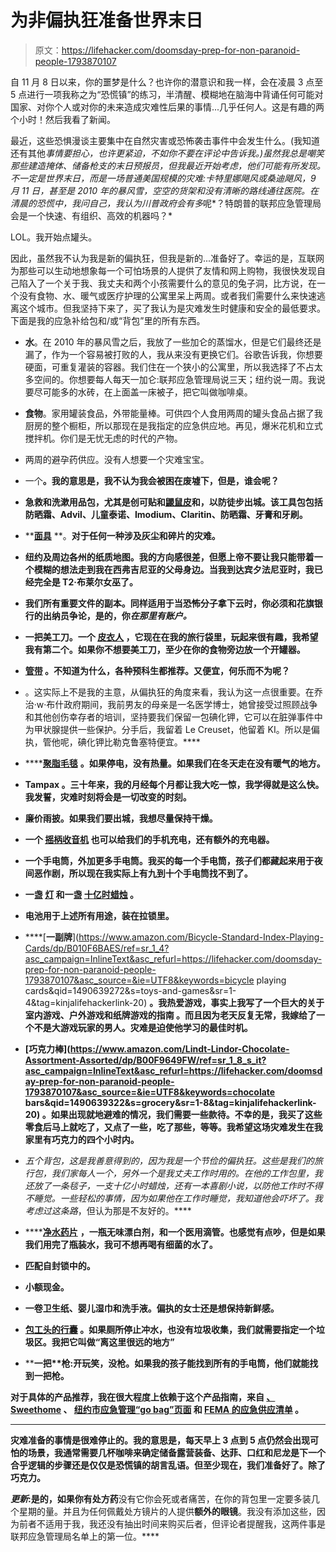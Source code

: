 # 为非偏执狂准备世界末日

> 原文：<https://lifehacker.com/doomsday-prep-for-non-paranoid-people-1793870107>

自 11 月 8 日以来，你的噩梦是什么？也许你的潜意识和我一样，会在凌晨 3 点至 5 点进行一项我称之为“恐慌镇”的练习，半清醒、模糊地在脑海中背诵任何可能对国家、对你个人或对你的未来造成灾难性后果的事情...几乎任何人。这是有趣的两个小时！然后我看了新闻。



最近，这些恐惧漫谈主要集中在自然灾害或恐怖袭击事件中会发生什么。(我知道还有其他*事情要担心，也许更紧迫，不如你不要在评论中告诉我。)虽然我总是嘲笑那些建造掩体、储备枪支的末日预报员，但我最近开始考虑，他们可能有所发现。不一定是世界末日，而是一场普通美国规模的灾难:卡特里娜飓风或桑迪飓风，9 月 11 日，甚至是 2010 年的暴风雪，空空的货架和没有清晰的路线通往医院。在清晨的恐慌中，我问自己，我认为川普政府会有多*呢*？特朗普的联邦应急管理局会是一个快速、有组织、高效的机器吗？*

LOL。我开始点罐头。

因此，虽然我不认为我是新的偏执狂，但我是新的...准备好了。幸运的是，互联网为那些可以生动地想象每一个可怕场景的人提供了友情和网上购物，我很快发现自己陷入了一个关于我、我丈夫和两个小孩需要什么的意见的兔子洞，比方说，在一个没有食物、水、暖气或医疗护理的公寓里呆上两周。或者我们需要什么来快速逃离这个城市。但我坚持下来了，买了我认为是灾难发生时健康和安全的最低要求。下面是我的应急补给包和/或“背包”里的所有东西。

*   **水**。在 2010 年的暴风雪之后，我放了一些加仑的蒸馏水，但是它们最终还是漏了，作为一个容易被打败的人，我从来没有更换它们。谷歌告诉我，你想要硬面，可重复灌装的容器。我们住在一个狭小的公寓里，所以我选择了不占太多空间的。你想要每人每天一加仑:联邦应急管理局说三天；纽约说一周。我说要尽可能多的水砖，在上面盖一床被子，把它叫做咖啡桌。

*   **食物**。家用罐装食品，外带能量棒。可供四个人食用两周的罐头食品占据了我厨房的整个橱柜，所以那现在是我指定的应急供应地。再见，爆米花机和立式搅拌机。你们是无忧无虑的时代的产物。

*   两周的避孕药供应。没有人想要一个灾难宝宝。

*   一个[](https://www.amazon.com/gp/product/B004LRBLSI/ref=oh_aui_detailpage_o05_s00?asc_campaign=InlineText&asc_refurl=https://lifehacker.com/doomsday-prep-for-non-paranoid-people-1793870107&asc_source=&ie=UTF8&psc=1&tag=kinjalifehackerlink-20)****。我的意思是，我不认为我会被困在废墟下，但是，谁会呢？**** 
*   ****急救和洗漱用品包**，尤其是创可贴和[鼹鼠皮](http://www.target.com/p/dr-scholl-s-moleskin-plus-padding-3-strips/-/A-15022204?ref=tgt_adv_XS000000&AFID=google_pla_df&CPNG=PLA_Health+Beauty+Shopping&adgroup=SC_Health+Beauty_Top%20Performers&LID=700000001170770pgs&network=g&device=c&location=9004338&gclid=CjwKEAjw8OLGBRCklJalqKHzjQ0SJACP4BHr0Dcnviy0RNQy1qAu12cp6EV0shIGLei9W_trZpoKdBoC5wzw_wcB&gclsrc=aw.ds)和，以防徒步出城。该工具包包括防晒霜、Advil、儿童泰诺、Imodium、Claritin、防晒霜、牙膏和牙刷。** 
*   **[**面具**](https://www.amazon.com/gp/product/B000MPLVVA/ref=oh_aui_detailpage_o07_s02?asc_campaign=InlineText&asc_refurl=https://lifehacker.com/doomsday-prep-for-non-paranoid-people-1793870107&asc_source=&ie=UTF8&psc=1&tag=kinjalifehackerlink-20) **。**对于任何一种涉及灰尘和碎片的灾难。** 
*   ****纽约及周边各州的纸质地图**。我的方向感很差，但愿上帝不要让我只能带着一个模糊的想法走到我在西弗吉尼亚的父母身边。当我到达宾夕法尼亚时，我已经完全是 T2·布莱尔女巫了。** 
*   **我们所有重要文件的副本。同样适用于当恐怖分子拿下云时，你必须和花旗银行的出纳员争论，是的，你*在那里有账户。*** 
*   ****一把美工刀**。一个 [皮衣人](https://www.amazon.com/gp/product/B0002H49BC/ref=oh_aui_detailpage_o08_s00?asc_campaign=InlineText&asc_refurl=https://lifehacker.com/doomsday-prep-for-non-paranoid-people-1793870107&asc_source=&ie=UTF8&psc=1&tag=kinjalifehackerlink-20) ，它现在在我的旅行袋里，玩起来很有趣，我希望我有第二个。如果你不想要美工刀，至少在你的食物旁边放一个**开罐器**。** 
*   **[**管带**](https://www.amazon.com/gp/product/B002TOL44Q/ref=oh_aui_detailpage_o07_s05?asc_campaign=InlineText&asc_refurl=https://lifehacker.com/doomsday-prep-for-non-paranoid-people-1793870107&asc_source=&ie=UTF8&psc=1&tag=kinjalifehackerlink-20) 。不知道为什么，各种预科生都推荐。又便宜，何乐而不为呢？** 
*   **[](https://emergency.cdc.gov/radiation/ki.asp)**。这实际上不是我的主意，从偏执狂的角度来看，我认为这一点很重要。在乔治·w·布什政府期间，我前男友的母亲是一名医学博士，她曾接受过照顾战争和其他创伤幸存者的培训，坚持要我们保留一包碘化钾，它可以在脏弹事件中为甲状腺提供一些保护。分手后，我留着 Le Creuset，他留着 KI。所以是偏执，管他呢，碘化钾比勒克鲁塞特便宜。**** 
*   ****[**聚脂毛毯**](https://www.amazon.com/gp/product/B01MS4F4CN/ref=oh_aui_detailpage_o07_s06?asc_campaign=InlineText&asc_refurl=https://lifehacker.com/doomsday-prep-for-non-paranoid-people-1793870107&asc_source=&ie=UTF8&psc=1&tag=kinjalifehackerlink-20) **。**如果停电，没有热量。如果我们在冬天走在没有暖气的地方。**** 
*   ******Tampax** 。三十年来，我的月经每个月都让我大吃一惊，我学得就是这么快。我发誓，灾难时刻将会是一切改变的时刻。**** 
*   ****[](https://www.amazon.com/gp/product/B002OD9L0Q/ref=oh_aui_detailpage_o07_s03?asc_campaign=InlineText&asc_refurl=https://lifehacker.com/doomsday-prep-for-non-paranoid-people-1793870107&asc_source=&ie=UTF8&psc=1&tag=kinjalifehackerlink-20)****廉价雨披。如果我们要出城，我想尽量保持干燥。******** 
*   ****一个 [**摇柄收音机**](https://www.amazon.com/gp/product/B015QIC1PW/ref=oh_aui_detailpage_o07_s07?asc_campaign=InlineText&asc_refurl=https://lifehacker.com/doomsday-prep-for-non-paranoid-people-1793870107&asc_source=&ie=UTF8&psc=1&tag=kinjalifehackerlink-20) 也可以给我们的手机充电，还有**额外的充电器**。**** 
*   ****一个**手电筒，外加更多手电筒**。我买的每一个手电筒，孩子们都藏起来用于夜间恶作剧，所以现在我实际上有九到十个手电筒找不到了。**** 
*   ****一盏 [**灯**](https://www.amazon.com/gp/product/B00ABUSWR2/ref=oh_aui_detailpage_o07_s05?asc_campaign=InlineText&asc_refurl=https://lifehacker.com/doomsday-prep-for-non-paranoid-people-1793870107&asc_source=&ie=UTF8&psc=1&tag=kinjalifehackerlink-20) 和一盏 [**十亿时蜡烛**](https://www.amazon.com/gp/product/B0002I1TCI/ref=oh_aui_detailpage_o07_s05?asc_campaign=InlineText&asc_refurl=https://lifehacker.com/doomsday-prep-for-non-paranoid-people-1793870107&asc_source=&ie=UTF8&psc=1&tag=kinjalifehackerlink-20) 。**** 
*   ******电池**用于上述所有用途，装在拉锁里。**** 
*   ****[**一副牌**](https://www.amazon.com/Bicycle-Standard-Index-Playing-Cards/dp/B010F6BAES/ref=sr_1_4?asc_campaign=InlineText&asc_refurl=https://lifehacker.com/doomsday-prep-for-non-paranoid-people-1793870107&asc_source=&ie=UTF8&keywords=bicycle playing cards&qid=1490639272&s=toys-and-games&sr=1-4&tag=kinjalifehackerlink-20) **。**我热爱游戏，事实上我写了一个巨大的关于室内游戏、户外游戏和纸牌游戏的指南 。而且因为老天反复无常，我嫁给了一个不是大游戏玩家的男人。灾难是迫使他学习的最佳时机。**** 
*   ****[**巧克力棒**](https://www.amazon.com/Lindt-Lindor-Chocolate-Assortment-Assorted/dp/B00F9649FW/ref=sr_1_8_s_it?asc_campaign=InlineText&asc_refurl=https://lifehacker.com/doomsday-prep-for-non-paranoid-people-1793870107&asc_source=&ie=UTF8&keywords=chocolate bars&qid=1490639322&s=grocery&sr=1-8&tag=kinjalifehackerlink-20) 。如果出现就地避难的情况，我们需要一些款待。不幸的是，我买了这些零食后马上就吃了，又点了一些，吃了那些，等等。我希望这场灾难发生在我家里有巧克力的四个小时内。**** 
*   ****五个背包，这是我善意得到的，因为我是一个*节俭*的偏执狂。这些是我们的旅行包，我们家每人一个，另外一个是我丈夫工作时用的。在他的工作包里，我还放了一条毯子，一支十亿小时蜡烛，还有一本喜剧小说，以防他工作时不得不睡觉。一些轻松的事情，因为如果他在工作时睡觉，我知道他会吓坏了。我考虑过*这条路*，但认为那是不友好的。**** 
*   ****[**净水药片**](https://www.amazon.com/gp/product/B00FTUZC6I/ref=oh_aui_detailpage_o07_s00?asc_campaign=InlineText&asc_refurl=https://lifehacker.com/doomsday-prep-for-non-paranoid-people-1793870107&asc_source=&ie=UTF8&psc=1&tag=kinjalifehackerlink-20) **，**一瓶无味漂白剂，和一个医用滴管。也感觉有点吵，但是如果我们用完了瓶装水，我可不想再喝有细菌的水了。**** 
*   ******匹配自封锁中的**。**** 
*   ****小额现金。**** 
*   ****一卷卫生纸、婴儿湿巾和洗手液。偏执的女士还是想保持新鲜感。**** 
*   ****[**包工头的行囊**](https://www.amazon.com/gp/product/B014ORYAQO/ref=oh_aui_detailpage_o04_s00?asc_campaign=InlineText&asc_refurl=https://lifehacker.com/doomsday-prep-for-non-paranoid-people-1793870107&asc_source=&ie=UTF8&psc=1&tag=kinjalifehackerlink-20) **。如果厕所停止冲水，也没有垃圾收集，我们就需要指定一个垃圾区。我把它叫做“离这里很远的地方”****** 
*   ****一把**枪:**开玩笑，没枪。如果我的孩子能找到所有的手电筒，他们就能找到一把枪。**** 

****对于具体的产品推荐，我在很大程度上依赖于这个产品指南，来自 [、Sweethome](http://thesweethome.com/reviews/emergency-preparedness/#starter) 、 [纽约市应急管理“go bag”页面](https://www1.nyc.gov/site/em/ready/gather-supplies.page) 和 [FEMA 的应急供应清单](https://www.fema.gov/media-library-data/1390846764394-dc08e309debe561d866b05ac84daf1ee/checklist_2014.pdf) 。****

* * *

****灾难准备的事情是很难停止的。我的意思是，每天早上 3 点到 5 点仍然会出现可怕的场景，我通常需要几杯咖啡来确定储备露营装备、达菲、口红和尼龙是下一个合乎逻辑的步骤还是仅仅是恐慌镇的胡言乱语。但至少现在，我们准备好了。除了巧克力。****

*****更新*:是的，如果你有**处方药**没有它你会死或者痛苦，在你的背包里一定要多装几个星期的量。并且为任何佩戴处方镜片的人提供**额外的眼镜**。我没有添加这些，因为前者不适用于我，我还没有抽出时间来购买后者，但评论者提醒我，这两件事是联邦应急管理局名单上的第一位。****